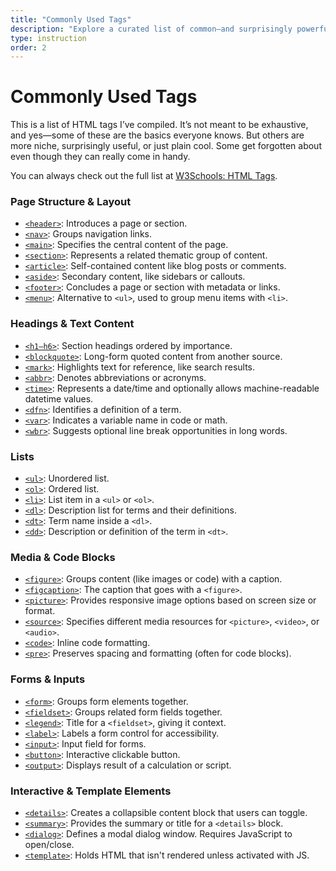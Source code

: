 ```yaml
---
title: "Commonly Used Tags"
description: "Explore a curated list of common—and surprisingly powerful—HTML tags. From structure and forms to media and templates, this reference highlights elements that make your markup more semantic, accessible, and effective."
type: instruction
order: 2
---
```


<!-- add menu -->

# Commonly Used Tags

This is a list of HTML tags I’ve compiled. It’s not meant to be exhaustive, and yes—some of these are the basics everyone knows. But others are more niche, surprisingly useful, or just plain cool. Some get forgotten about even though they can really come in handy.

You can always check out the full list at [W3Schools: HTML Tags](https://www.w3schools.com/tags/default.asp).

### Page Structure & Layout

- [`<header>`](https://www.w3schools.com/tags/tag_header.asp): Introduces a page or section.
- [`<nav>`](https://www.w3schools.com/tags/tag_nav.asp): Groups navigation links.
- [`<main>`](https://www.w3schools.com/tags/tag_main.asp): Specifies the central content of the page.
- [`<section>`](https://www.w3schools.com/tags/tag_section.asp): Represents a related thematic group of content.
- [`<article>`](https://www.w3schools.com/tags/tag_article.asp): Self-contained content like blog posts or comments.
- [`<aside>`](https://www.w3schools.com/tags/tag_aside.asp): Secondary content, like sidebars or callouts.
- [`<footer>`](https://www.w3schools.com/tags/tag_footer.asp): Concludes a page or section with metadata or links.
- [`<menu>`](https://www.w3schools.com/tags/tag_menu.asp): Alternative to `<ul>`, used to group menu items with `<li>`.

### Headings & Text Content

- [`<h1–h6>`](https://www.w3schools.com/tags/tag_hn.asp): Section headings ordered by importance.
- [`<blockquote>`](https://www.w3schools.com/tags/tag_blockquote.asp): Long-form quoted content from another source.
- [`<mark>`](https://www.w3schools.com/tags/tag_mark.asp): Highlights text for reference, like search results.
- [`<abbr>`](https://www.w3schools.com/tags/tag_abbr.asp): Denotes abbreviations or acronyms.
- [`<time>`](https://www.w3schools.com/tags/tag_time.asp): Represents a date/time and optionally allows machine-readable datetime values.
- [`<dfn>`](https://www.w3schools.com/tags/tag_dfn.asp): Identifies a definition of a term.
- [`<var>`](https://www.w3schools.com/tags/tag_var.asp): Indicates a variable name in code or math.
- [`<wbr>`](https://www.w3schools.com/tags/tag_wbr.asp): Suggests optional line break opportunities in long words.

### Lists

- [`<ul>`](https://www.w3schools.com/tags/tag_ul.asp): Unordered list.
- [`<ol>`](https://www.w3schools.com/tags/tag_ol.asp): Ordered list.
- [`<li>`](https://www.w3schools.com/tags/tag_li.asp): List item in a `<ul>` or `<ol>`.
- [`<dl>`](https://www.w3schools.com/tags/tag_dl.asp): Description list for terms and their definitions.
- [`<dt>`](https://www.w3schools.com/tags/tag_dt.asp): Term name inside a `<dl>`.
- [`<dd>`](https://www.w3schools.com/tags/tag_dd.asp): Description or definition of the term in `<dt>`.

### Media & Code Blocks

- [`<figure>`](https://www.w3schools.com/tags/tag_figure.asp): Groups content (like images or code) with a caption.
- [`<figcaption>`](https://www.w3schools.com/tags/tag_figcaption.asp): The caption that goes with a `<figure>`.
- [`<picture>`](https://www.w3schools.com/tags/tag_picture.asp): Provides responsive image options based on screen size or format.
- [`<source>`](https://www.w3schools.com/tags/tag_source.asp): Specifies different media resources for `<picture>`, `<video>`, or `<audio>`.
- [`<code>`](https://www.w3schools.com/tags/tag_code.asp): Inline code formatting.
- [`<pre>`](https://www.w3schools.com/tags/tag_pre.asp): Preserves spacing and formatting (often for code blocks).

### Forms & Inputs

- [`<form>`](https://www.w3schools.com/tags/tag_form.asp): Groups form elements together.
- [`<fieldset>`](https://www.w3schools.com/tags/tag_fieldset.asp): Groups related form fields together.
- [`<legend>`](https://www.w3schools.com/tags/tag_legend.asp): Title for a `<fieldset>`, giving it context.
- [`<label>`](https://www.w3schools.com/tags/tag_label.asp): Labels a form control for accessibility.
- [`<input>`](https://www.w3schools.com/tags/tag_input.asp): Input field for forms.
- [`<button>`](https://www.w3schools.com/tags/tag_button.asp): Interactive clickable button.
- [`<output>`](https://www.w3schools.com/tags/tag_output.asp): Displays result of a calculation or script.

### Interactive & Template Elements

- [`<details>`](https://www.w3schools.com/tags/tag_details.asp): Creates a collapsible content block that users can toggle.
- [`<summary>`](https://www.w3schools.com/tags/tag_summary.asp): Provides the summary or title for a `<details>` block.
- [`<dialog>`](https://www.w3schools.com/tags/tag_dialog.asp): Defines a modal dialog window. Requires JavaScript to open/close.
- [`<template>`](https://www.w3schools.com/tags/tag_template.asp): Holds HTML that isn't rendered unless activated with JS.
